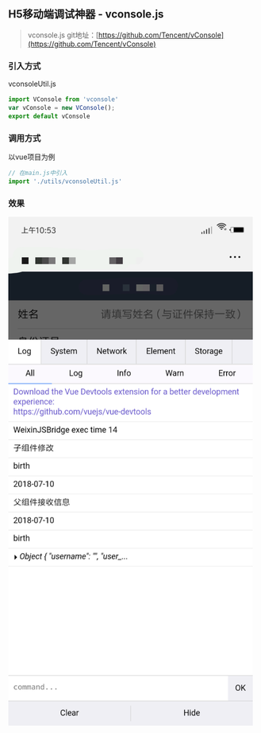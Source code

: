 ## H5移动端调试神器 - vconsole.js

> vconsole.js git地址：[https://github.com/Tencent/vConsole](https://github.com/Tencent/vConsole)

### 引入方式

vconsoleUtil.js

```javascript
import VConsole from 'vconsole'
var vConsole = new VConsole();
export default vConsole
```

### 调用方式

以vue项目为例

```javascript
// 在main.js中引入
import './utils/vconsoleUtil.js'
```

### 效果

![vconsole.js使用效果](./images/vconsole-demo.png)

